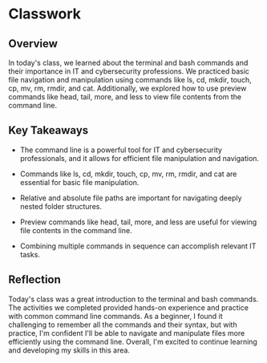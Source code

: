 # Classwork

## Overview
In today's class, we learned about the terminal and bash commands and their importance in IT and cybersecurity professions. We practiced basic file navigation and manipulation using commands like ls, cd, mkdir, touch, cp, mv, rm, rmdir, and cat. Additionally, we explored how to use preview commands like head, tail, more, and less to view file contents from the command line.

## Key Takeaways
- The command line is a powerful tool for IT and cybersecurity professionals, and it allows for efficient file manipulation and navigation.

- Commands like ls, cd, mkdir, touch, cp, mv, rm, rmdir, and cat are essential for basic file manipulation.

- Relative and absolute file paths are important for navigating deeply nested folder structures.

- Preview commands like head, tail, more, and less are useful for viewing file contents in the command line.

- Combining multiple commands in sequence can accomplish relevant IT tasks.

## Reflection

Today's class was a great introduction to the terminal and bash commands. The activities we completed provided hands-on experience and practice with common command line commands. As a beginner, I found it challenging to remember all the commands and their syntax, but with practice, I'm confident I'll be able to navigate and manipulate files more efficiently using the command line. Overall, I'm excited to continue learning and developing my skills in this area.

